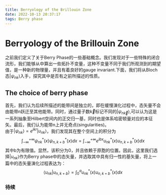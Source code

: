 ```yaml
---
title: Berryology of the Brillouin Zone
date: 2022-10-13 20:37:17
tags: Berry phase
---
```

# Berryology of the Brillouin Zone
之前我们定义了关于Berry Phase的一些基础概念。我们发现对于一些特殊的闭合流形，我们能够从中算出一些拓扑不变量，这种不变量不同于我们所观测到的期望值，是一种新的物理量，并且有着良好的gauge invariant.下面，我们将从Bloch态$|\psi_{nk}\rangle$入手，探究其中是否有之前所描述的性质。
## The choice of berry phase
首先，我们认为后续所描述的能带间是独立的，即在缓慢演化过程中，态矢量不会由能带n跃迁至其他能带。同时，通过量子数$\vec k$标记不同的$|\psi_{n\vec k}\rangle$,可以认为这是一系列抽象至Hilbert空间内的正交归一基，同时也是体系哈密顿量对应的本征矢。最后，我们认为能带n上并无奇点(singularities)。\
由于$|\psi_{nk}\rangle=e^{ikr}|u_{nk}\rangle$，我们发现其在整个空间上的积分为
$$\int_{-\infty}^{+\infty}\psi_{nk}^*(x)\psi_{n,k+b}^*(x)dx=\int_{-\infty}^{+\infty}e^{ibx}u_{nk}^*(x)u_{n,k+b}^*(x)dx$$
其中b为有限值。显然，该积分为0，并且依赖于原胞的位置。因此，这里我们选择$|u_{nk}\rangle$作为Berry phase中的态矢量，并选取其中具有归一性的基矢量，将上一篇中的态矢量演化过程表达为：
$$\langle u_{nk}|u_{n,k+b}\rangle=\int_{0}^a u_{nk}^*(x)u_{n,k+b}^*(x)dx$$
### 待续 

